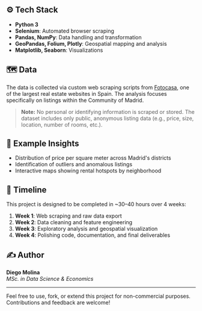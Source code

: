 
## ⚙️ Tech Stack

- **Python 3**
- **Selenium**: Automated browser scraping
- **Pandas, NumPy**: Data handling and transformation
- **GeoPandas, Folium, Plotly**: Geospatial mapping and analysis
- **Matplotlib, Seaborn**: Visualizations

## 🗺️ Data

The data is collected via custom web scraping scripts from [Fotocasa](https://www.fotocasa.es), one of the largest real estate websites in Spain. The analysis focuses specifically on listings within the Community of Madrid.

> **Note:** No personal or identifying information is scraped or stored. The dataset includes only public, anonymous listing data (e.g., price, size, location, number of rooms, etc.).

## 📌 Example Insights

- Distribution of price per square meter across Madrid's districts
- Identification of outliers and anomalous listings
- Interactive maps showing rental hotspots by neighborhood

## 📆 Timeline

This project is designed to be completed in ~30–40 hours over 4 weeks:
1. **Week 1**: Web scraping and raw data export
2. **Week 2**: Data cleaning and feature engineering
3. **Week 3**: Exploratory analysis and geospatial visualization
4. **Week 4**: Polishing code, documentation, and final deliverables

## ✍️ Author

**Diego Molina**  
_MSc. in Data Science & Economics_  

---

Feel free to use, fork, or extend this project for non-commercial purposes. Contributions and feedback are welcome!
